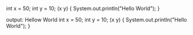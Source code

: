 int x = 50;
int y = 10;
 (x 
 y) {
  System.out.println("Hello World");
}

output: Hellow World
int x = 50;
int y = 10;
 (x 
 y) {
  System.out.println("Hello World");
}
